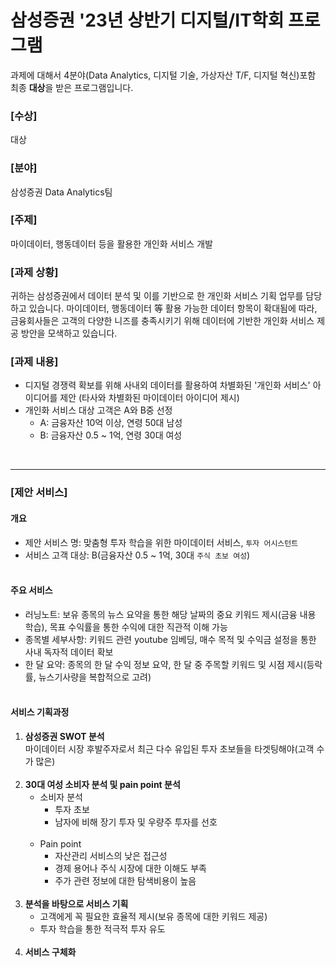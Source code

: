 # 삼성증권 '23년 상반기 디지털/IT학회 프로그램
과제에 대해서 4분야(Data Analytics, 디지털 기술, 가상자산 T/F, 디지털 혁신)포함 최종 **대상**을 받은 프로그램입니다.


### [수상]
대상
<br>


### [분야] 
삼성증권 Data Analytics팀
<br>


### [주제] 
마이데이터, 행동데이터 등을 활용한 개인화 서비스 개발
<br>


### [과제 상황] 
귀하는 삼성증권에서 데이터 분석 및 이를 기반으로 한 개인화 서비스 기획 업무를 담당하고 있습니다. 
마이데이터, 행동데이터 等 활용 가능한 데이터 항목이 확대됨에 따라, 금융회사들은 고객의 다양한 니즈를 충족시키기 위해 데이터에 기반한 개인화 서비스 제공 방안을 모색하고 있습니다.
<br>


### [과제 내용] 
- 디지털 경쟁력 확보를 위해 사내외 데이터를 활용하여 차별화된 '개인화 서비스' 아이디어를 제안 (타사와 차별화된 마이데이터 아이디어 제시)
- 개인화 서비스 대상 고객은 A와 B중 선정
  - A: 금융자산 10억 이상, 연령 50대 남성
  - B: 금융자산 0.5 ~ 1억, 연령 30대 여성
<br>


---
### [제안 서비스] 
#### 개요 
- 제안 서비스 명: 맞춤형 투자 학습을 위한 마이데이터 서비스, `투자 어시스턴트`
- 서비스 고객 대상: B(금융자산 0.5 ~ 1억, 30대 `주식 초보 여성`)<br><br>


#### 주요 서비스 
- 러닝노트: 보유 종목의 뉴스 요약을 통한 해당 날짜의 중요 키워드 제시(금융 내용 학습), 목표 수익률을 통한 수익에 대한 직관적 이해 가능
- 종목별 세부사항: 키워드 관련 youtube 임베딩, 매수 목적 및 수익금 설정을 통한 사내 독자적 데이터 확보
- 한 달 요약: 종목의 한 달 수익 정보 요약, 한 달 중 주목할 키워드 및 시점 제시(등락률, 뉴스기사량을 복합적으로 고려)<br><br>


#### 서비스 기획과정
<ol>
  <li>
  <b>삼성증권 SWOT 분석</b><br>
  마이데이터 시장 후발주자로서 최근 다수 유입된 투자 초보들을 타겟팅해야(고객 수가 많은)
  </li>
  <br>
  <li><b>30대 여성 소비자 분석 및 pain point 분석</b>
     <ul>
       <li>소비자 분석
         <ul>
           <li>투자 초보</li>
           <li>남자에 비해 장기 투자 및 우량주 투자를 선호</li>
         </ul>
       </li>
     </ul>
    <br>
    <ul>
      <li>Pain point
         <ul>
           <li>자산관리 서비스의 낮은 접근성</li>
           <li>경제 용어나 주식 시장에 대한 이해도 부족</li>
           <li>주가 관련 정보에 대한 탐색비용이 높음</li>
         </ul>
       </li>   
    </ul>
  </li>
  <br>
  
  <li><b>분석을 바탕으로 서비스 기획</b>
    <ul>
     <li>고객에게 꼭 필요한 효율적 제시(보유 종목에 대한 키워드 제공)</li>
     <li>투자 학습을 통한 적극적 투자 유도</li>
    </ul>
  </li>
  <br>

  <li><b>서비스 구체화</b></li>
</ol>






